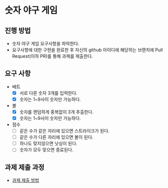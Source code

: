 # 숫자 야구 게임
## 진행 방법
* 숫자 야구 게임 요구사항을 파악한다.
* 요구사항에 대한 구현을 완료한 후 자신의 github 아이디에 해당하는 브랜치에 Pull Request(이하 PR)를 통해 과제를 제출한다.

## 요구 사항
- 배트
  - [X]  서로 다른 숫자 3개를 입력한다.
  - [X]  숫자는 1~9사이 숫자만 가능하다.

- 볼
  - [X]  숫자를 랜덤하게 중복없이 3개 추출한다.
  - [X]  숫자는 1~9사이 숫자만 가능하다.

- 점수
  - [ ] 같은 수가 같은 자리에 있으면 스트라이크가 된다.
  - [ ] 같은 수가 다른 자리에 있으면 볼이 된다.
  - [ ] 하나도 맞지않으면 낫싱이 된다.
  - [ ] 숫자가 모두 맞으면 종료된다.

## 과제 제출 과정
* [과제 제출 방법](https://github.com/next-step/nextstep-docs/tree/master/precourse)
